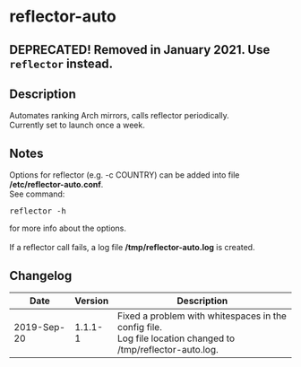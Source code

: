 # reflector-auto
## DEPRECATED! Removed in January 2021. Use `reflector` instead.

## Description
Automates ranking Arch mirrors, calls reflector periodically.<br>
Currently set to launch once a week.
## Notes
Options for reflector (e.g. -c COUNTRY) can be added into file <b>/etc/reflector-auto.conf</b>.<br>
See command:
<pre>
reflector -h
</pre>
for more info about the options.<br>
<br>
If a reflector call fails, a log file <b>/tmp/reflector-auto.log</b> is created.

## Changelog

Date | Version | Description
---- | ------- | -----------
2019-Sep-20 | 1.1.1-1 | Fixed a problem with whitespaces in the config file.<br>Log file location changed to /tmp/reflector-auto.log.

